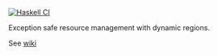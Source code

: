 
[![Haskell CI](https://github.com/Yuras/io-region/actions/workflows/build.yml/badge.svg)](https://github.com/Yuras/io-region/actions/workflows/build.yml)

Exception safe resource management with dynamic regions.

See [wiki](https://github.com/Yuras/io-region/wiki)
